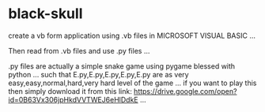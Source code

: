 # black-skull

create a vb form application using .vb files in MICROSOFT VISUAL BASIC ...

Then read from .vb files and use .py files ...

.py files are actually a simple snake game using pygame blessed with python ... such that E.py,E.py,E.py,E.py,E.py are as very easy,easy,normal,hard,very hard level of the game ... if you want to play this then simply download it from this link: https://drive.google.com/open?id=0B63Vx306jpHkdVVTWEJ6eHlDdkE ...
